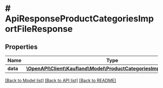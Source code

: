 # # ApiResponseProductCategoriesImportFileResponse

## Properties

Name | Type | Description | Notes
------------ | ------------- | ------------- | -------------
**data** | [**\OpenAPI\Client\Kaufland\Model\ProductCategoriesImportFileResponse**](ProductCategoriesImportFileResponse.md) |  |

[[Back to Model list]](../../README.md#models) [[Back to API list]](../../README.md#endpoints) [[Back to README]](../../README.md)
